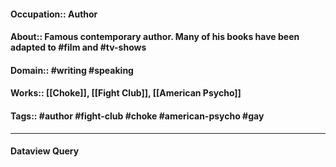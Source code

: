 #### Occupation:: Author
#### About:: Famous contemporary author. Many of his books have been adapted to #film and #tv-shows 
#### Domain:: #writing #speaking
#### Works:: [[Choke]], [[Fight Club]], [[American Psycho]]
#### Tags:: #author #fight-club #choke #american-psycho #gay

---
#### Dataview Query
```dataview
```
